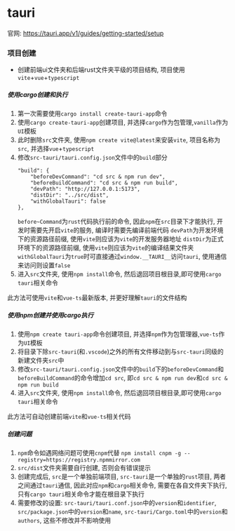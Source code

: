 # tauri

官网: https://tauri.app/v1/guides/getting-started/setup

### 项目创建
- 创建前端ui文件夹和后端rust文件夹平级的项目结构, 项目使用`vite`+`vue`+`typescript`

##### 使用cargo创建和执行
1. 第一次需要使用`cargo install create-tauri-app`命令
2. 使用`cargo create-tauri-app`创建项目, 并选择`cargo`作为包管理,`vanilla`作为`UI`模板
3. 此时删除`src`文件夹, 使用`npm create vite@latest`来安装`vite`, 项目名称为`src`, 并选择`vue`+`typescript`
4. 修改`src-tauri/tauri.config.json`文件中的`build`部分
    ```
    "build": {
        "beforeDevCommand": "cd src & npm run dev",
        "beforeBuildCommand": "cd src & npm run build",
        "devPath": "http://127.0.0.1:5173",
        "distDir": "../src/dist",
        "withGlobalTauri": false
    },
    ```
    `before~Command`为`rust`代码执行前的命令, 因此`npm`在`src`目录下才能执行, 开发时需要先开启`vite`的服务, 编译时需要先编译前端代码
    `devPath`为开发环境下的资源路径前缀, 使用`vite`则应该为`vite`的开发服务器地址
    `distDir`为正式环境下的资源路径前缀, 使用`vite`则应该为`vite`的编译结果文件夹
    `withGlobalTauri`为`true`时可直接通过`window.__TAURI__`访问`tauri`, 使用通信来访问则设置`false`
5. 进入`src`文件夹, 使用`npm install`命令, 然后退回项目根目录,即可使用`cargo tauri`相关命令

此方法可使用`vite`和`vue-ts`最新版本, 并更好理解`tauri`的文件结构

##### 使用npm创建并使用cargo执行
1. 使用`npm create tauri-app`命令创建项目, 并选择`npm`作为包管理器,`vue-ts`作为`UI`模板
2. 将目录下除`src-tauri`(和`.vscode`)之外的所有文件移动到与`src-tauri`同级的新建文件夹`src`中
3. 修改`src-tauri/tauri.config.json`文件中的`build`下的`beforeDevCommand`和`beforeBuildCommand`的命令增加`cd src`, 即`cd src & npm run dev`和`cd src & npm run build`
4. 进入`src`文件夹, 使用`npm install`命令, 然后退回项目根目录,即可使用`cargo tauri`相关命令

此方法可自动创建前端`vite`和`vue-ts`相关代码

##### 创建问题
1. `npm`命令如遇网络问题可使用`cnpm`代替
`npm install cnpm -g --registry=https://registry.npmmirror.com`
2. `src/dist`文件夹需要自行创建, 否则会有错误提示
3. 创建完成后, `src`是一个单独前端项目, `src-tauri`是一个单独的`rust`项目, 两者之间通过`tauri`通信, 因此对应`npm`和`cargo`相关命令, 需要在各自文件夹下执行, 只有`cargo tauri`相关命令才能在根目录下执行
4. 需要修改的设置: `src-tauri/tauri.conf.json`中的`version`和`identifier`, `src/package.json`中的`version`和`name`, `src-tauri/Cargo.toml`中的`version`和`authors`, 这些不修改并不影响使用